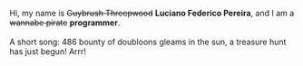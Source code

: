 Hi, my name is ~~Guybrush Threepwood~~ **Luciano Federico Pereira**, and I am a ~~wannabe pirate~~ **programmer**.<br><br>A short song: 486 bounty of doubloons gleams in the sun, a treasure hunt has just begun! Arrr!
